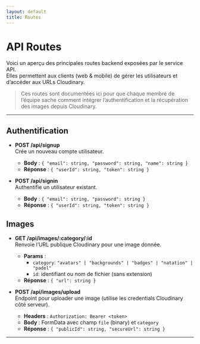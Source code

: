 ```yaml
---
layout: default
title: Routes
---
```


# API Routes

Voici un aperçu des principales routes backend exposées par le service API.  
Elles permettent aux clients (web & mobile) de gérer les utilisateurs et d’accéder aux URLs Cloudinary.

> Ces routes sont documentées ici pour que chaque membre de l’équipe sache comment intégrer l’authentification et la récupération des images depuis Cloudinary.

---

## Authentification

- **POST /api/signup**  
  Crée un nouveau compte utilisateur.

  - **Body** : `{ "email": string, "password": string, "name": string }`
  - **Réponse** : `{ "userId": string, "token": string }`

- **POST /api/signin**  
  Authentifie un utilisateur existant.
  - **Body** : `{ "email": string, "password": string }`
  - **Réponse** : `{ "userId": string, "token": string }`

## Images

- **GET /api/images/:category/:id**  
  Renvoie l’URL publique Cloudinary pour une image donnée.

  - **Params** :
    - `category`: `"avatars" | "backgrounds" | "badges" | "natation" | "padel"  `
    - `id`: identifiant ou nom de fichier (sans extension)
  - **Réponse** : `{ "url": string }`

- **POST /api/images/upload**  
  Endpoint pour uploader une image (utilise les credentials Cloudinary côté serveur).
  - **Headers** : `Authorization: Bearer <token>`
  - **Body** : FormData avec champ `file` (binary) et `category`
  - **Réponse** : `{ "publicId": string, "secureUrl": string }`

---
